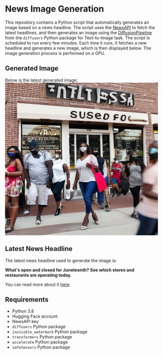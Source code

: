# News Image Generation
This repository contains a Python script that automatically generates an image based on a news headline. The script uses the [NewsAPI](https://newsapi.org/) to fetch the latest headlines, and then generates an image using the [DiffusionPipeline](https://github.com/huggingface/diffusers) from the `diffusers` Python package for Text-to-Image task.
The script is scheduled to run every few minutes. Each time it runs, it fetches a new headline and generates a new image, which is then displayed below. The image generation process is performed on a GPU.

## Generated Image
Below is the latest generated image:
![Generated Image](image.png)

## Latest News Headline
The latest news headline used to generate the image is:

**What's open and closed for Juneteenth? See which stores and restaurants are operating today.**

You can read more about it [here](https://news.google.com/rss/articles/CBMiQWh0dHBzOi8vd3d3LmNic25ld3MuY29tL25ld3Mvb3Blbi1jbG9zZWQtanVuZXRlZW50aC0yMDI0LWp1bmUtMTkv0gFFaHR0cHM6Ly93d3cuY2JzbmV3cy5jb20vYW1wL25ld3Mvb3Blbi1jbG9zZWQtanVuZXRlZW50aC0yMDI0LWp1bmUtMTkv?oc=5).

## Requirements
- Python 3.8
- Hugging Face account
- NewsAPI key
- `diffusers` Python package
- `invisible_watermark` Python package
- `transformers` Python package
- `accelerate` Python package
- `safetensors` Python package
